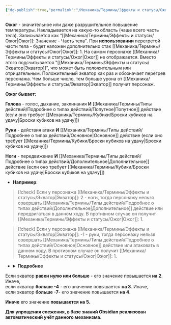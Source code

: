 ```yaml
---
{"dg-publish":true,"permalink":"/Механика/Термины/Эффекты и статусы/Ожог/","noteIcon":"","created":"2025-08-21T13:47:52.729+03:00","updated":"2025-09-04T14:53:43.364+03:00"}
---
```




**Ожог** - значительное или даже разрушительное повышение температуры. Накладывается на какую-то область (чаще всего часть тела). Записывается как “[[Механика/Термины/Эффекты и статусы/Ожог\|Ожог]]: Значение - Часть тела". При **использовании** перегретой части тела - будет наложен дополнительно стак [[Механика/Термины/Эффекты и статусы/Ожог\|Ожог]]: 1. На самом персонаже [[Механика/Термины/Эффекты и статусы/Ожог\|Ожог]] не отображается. Вместо этого подсчитывается "[[Механика/Термины/Эффекты и статусы/Экватор\|Экватор]]", что может быть положительным или отрицательным. Положительный экватор как раз и обозначает перегрев персонажа. Чем больше число, тем больше урона от [[Механика/Термины/Эффекты и статусы/Экватор\|Экватор]] получит персонаж. 

**Ожог бывает:**

**Голова** - голос, дыхание, заклинания **И** [[Механика/Термины/Типы действий/Подробнее о типах действий/Попутное\|Попутное]] действие (если оно требует [[Механика/Термины/Кубики/Броски кубиков на удачу\|Броски кубиков на удачу]])

**Руки** - действия атаки **И** [[Механика/Термины/Типы действий/Подробнее о типах действий/Основное\|Основное]] действие (если оно требует [[Механика/Термины/Кубики/Броски кубиков на удачу\|Броски кубиков на удачу]])

**Ноги** - передвижение **И** [[Механика/Термины/Типы действий/Подробнее о типах действий/Дополнительное\|Дополнительное]] действие (если оно требует [[Механика/Термины/Кубики/Броски кубиков на удачу\|Броски кубиков на удачу]])


- **Например**:

> [!check] 
> Если у персонажа [[Механика/Термины/Эффекты и статусы/Экватор\|Экватор]]: 2 - ноги, тогда персонажу нельзя совершать [[Механика/Термины/Типы действий/Подробнее о типах действий/Дополнительное\|Дополнительное]] действие или передвигаться в данном ходу. В противном случае он получит [[Механика/Термины/Эффекты и статусы/Ожог\|Ожог]]: 1. 

> [!check] 
> Если у персонажа [[Механика/Термины/Эффекты и статусы/Экватор\|Экватор]]: -1 - руки, тогда персонажу нельзя совершать [[Механика/Термины/Типы действий/Подробнее о типах действий/Основное\|Основное]] действие или атаковать в данном ходу. В противном случае он получит [[Механика/Термины/Эффекты и статусы/Ожог\|Ожог]]: 1. 


- <details><summary><b>Подробнее</b></summary>Получение [[Механика/Термины/Эффекты и статусы/Иней\|Иней]] сдвигает показатель [[Механика/Термины/Эффекты и статусы/Экватор\|Экватор]] в зависимости от значения:<br/>
Если экватор <b>равен нулю или больше</b> - его значение повышается <b>на 2</b>. Иначе,<br/>
если экватор  <b>больше -4</b> - его значение повышается <b>на 3</b>. Иначе,<br/>
если экватор  <b>больше -7</b>- его значение повышается <b>на 4</b>. <br/>

<b>Иначе</b> его значение <b>повышается на 5.</b></details>


**Для упрощения слежения, в базе знаний Obsidian реализован автоматический учёт данного механизма.** 